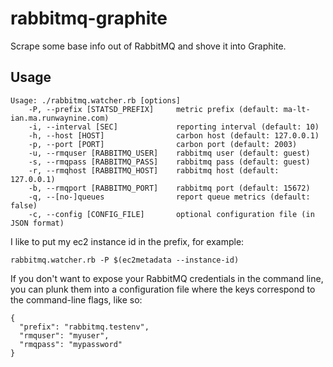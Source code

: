 rabbitmq-graphite
=================

Scrape some base info out of RabbitMQ and shove it into Graphite.

Usage
-----

    Usage: ./rabbitmq.watcher.rb [options]
        -P, --prefix [STATSD_PREFIX]     metric prefix (default: ma-lt-ian.ma.runwaynine.com)
        -i, --interval [SEC]             reporting interval (default: 10)
        -h, --host [HOST]                carbon host (default: 127.0.0.1)
        -p, --port [PORT]                carbon port (default: 2003)
        -u, --rmquser [RABBITMQ_USER]    rabbitmq user (default: guest)
        -s, --rmqpass [RABBITMQ_PASS]    rabbitmq pass (default: guest)
        -r, --rmqhost [RABBITMQ_HOST]    rabbitmq host (default: 127.0.0.1)
        -b, --rmqport [RABBITMQ_PORT]    rabbitmq port (default: 15672)
        -q, --[no-]queues                report queue metrics (default: false)
        -c, --config [CONFIG_FILE]       optional configuration file (in JSON format)

I like to put my ec2 instance id in the prefix, for example:

    rabbitmq.watcher.rb -P $(ec2metadata --instance-id)

If you don't want to expose your RabbitMQ credentials in the command line, you can
plunk them into a configuration file where the keys correspond to the command-line
flags, like so:

    {
      "prefix": "rabbitmq.testenv",
      "rmquser": "myuser",
      "rmqpass": "mypassword"
    }
